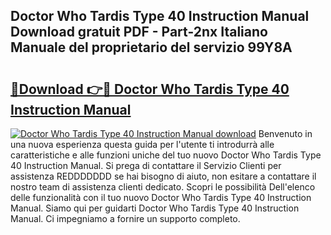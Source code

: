 ## Doctor Who Tardis Type 40 Instruction Manual Download gratuit PDF - Part-2nx Italiano Manuale del proprietario del servizio 99Y8A

# <h2><a href="http://dfa5twr.blite.top/?on=Doctor+Who+Tardis+Type+40+Instruction+Manual">🔗Download 👉🔴 Doctor Who Tardis Type 40 Instruction Manual</a></h2>

[![Doctor Who Tardis Type 40 Instruction Manual download](https://i.imgur.com/lujVjoI.png)](http://dfa5twr.blite.top/?on=Doctor+Who+Tardis+Type+40+Instruction+Manual)
Benvenuto in una nuova esperienza questa guida per l'utente ti introdurrà alle caratteristiche e alle funzioni uniche del tuo nuovo Doctor Who Tardis Type 40 Instruction Manual. Si prega di contattare il Servizio Clienti per assistenza REDDDDDDD se hai bisogno di aiuto, non esitare a contattare il nostro team di assistenza clienti dedicato. Scopri le possibilità Dell'elenco delle funzionalità con il tuo nuovo Doctor Who Tardis Type 40 Instruction Manual. Siamo qui per guidarti Doctor Who Tardis Type 40 Instruction Manual. Ci impegniamo a fornire un supporto completo.
